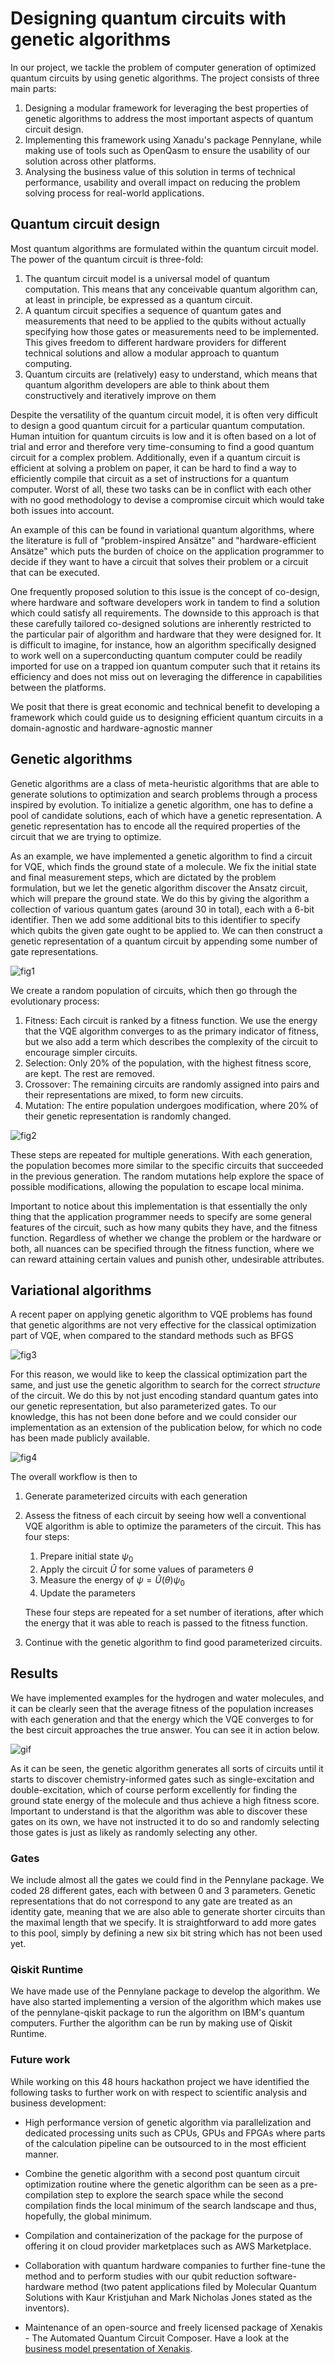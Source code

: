 # Designing quantum circuits with genetic algorithms
In our project, we tackle the problem of computer generation of optimized quantum circuits by using genetic algorithms. The project consists of three main parts:
1. Designing a modular framework for leveraging the best properties of genetic algorithms to address the most important aspects of quantum circuit design.
2. Implementing this framework using Xanadu's package Pennylane, while making use of tools such as OpenQasm to ensure the usability of our solution across other platforms.
3. Analysing the business value of this solution in terms of technical performance, usability and overall impact on reducing the problem solving process for real-world applications.

## Quantum circuit design
Most quantum algorithms are formulated within the quantum circuit model. The power of the quantum circuit is three-fold:
1. The quantum circuit model is a universal model of quantum computation. This means that any conceivable quantum algorithm can, at least in principle, be expressed as a quantum circuit.
2. A quantum circuit specifies a sequence of quantum gates and measurements that need to be applied to the qubits without actually specifying how those gates or measurements need to be implemented. This gives freedom to different hardware providers for different technical solutions and allow a modular approach to quantum computing. 
3. Quantum circuits are (relatively) easy to understand, which means that quantum algorithm developers are able to think about them constructively and iteratively improve on them

Despite the versatility of the quantum circuit model, it is often very difficult to design a good quantum circuit for a particular quantum computation. Human intuition for quantum circuits is low and it is often based on a lot of trial and error and therefore very time-consuming to find a good quantum circuit for a complex problem. Additionally, even if a quantum circuit is efficient at solving a problem on paper, it can be hard to find a way to efficiently compile that circuit as a set of instructions for a quantum computer. Worst of all, these two tasks can be in conflict with each other with no good methodology to devise a compromise circuit which would take both issues into account.

An example of this can be found in variational quantum algorithms, where the literature is full of "problem-inspired Ansätze" and "hardware-efficient Ansätze" which puts the burden of choice on the application programmer to decide if they want to have a circuit that solves their problem or a circuit that can be executed.

One frequently proposed solution to this issue is the concept of co-design, where hardware and software developers work in tandem to find a solution which could satisfy all requirements. The downside to this approach is that these carefully tailored co-designed solutions are inherently restricted to the particular pair of algorithm and hardware that they were designed for. It is difficult to imagine, for instance, how an algorithm specifically designed to work well on a superconducting quantum computer could be readily imported for use on a trapped ion quantum computer such that it retains its efficiency and does not miss out on leveraging the difference in capabilities between the platforms.

We posit that there is great economic and technical benefit to developing a framework which could guide us to designing efficient quantum circuits in a domain-agnostic and hardware-agnostic manner

## Genetic algorithms
Genetic algorithms are a class of meta-heuristic algorithms that are able to generate solutions to optimization and search problems through a process inspired by evolution. To initialize a genetic algorithm, one has to define a pool of candidate solutions, each of which have a genetic representation. A genetic representation has to encode all the required properties of the circuit that we are trying to optimize.

As an example, we have implemented a genetic algorithm to find a circuit for VQE, which finds the ground state of a molecule. We fix the initial state and final measurement steps, which are dictated by the problem formulation, but we let the genetic algorithm discover the Ansatz circuit, which will prepare the ground state. We do this by giving the algorithm a collection of various quantum gates (around 30 in total), each with a 6-bit identifier. Then we add some additional bits to this identifier to specify which qubits the given gate ought to be applied to. We can then construct a genetic representation of a quantum circuit by appending some number of gate representations.

![fig1](../img/genome.png)

We create a random population of circuits, which then go through the evolutionary process:
1. Fitness: Each circuit is ranked by a fitness function. We use the energy that the VQE algorithm converges to as the primary indicator of fitness, but we also add a term which describes the complexity of the circuit to encourage simpler circuits.
2. Selection: Only 20% of the population, with the highest fitness score, are kept. The rest are removed.
3. Crossover: The remaining circuits are randomly assigned into pairs and their representations are mixed, to form new circuits.
4. Mutation: The entire population undergoes modification, where 20% of their genetic representation is randomly changed.

![fig2](../img/whatisgenetic3.png)

These steps are repeated for multiple generations. With each generation, the population becomes more similar to the specific circuits that succeeded in the previous generation. The random mutations help explore the space of possible modifications, allowing the population to escape local minima.

Important to notice about this implementation is that essentially the only thing that the application programmer needs to specify are some general features of the circuit, such as how many qubits they have, and the fitness function. Regardless of whether we change the problem or the hardware or both, all nuances can be specified through the fitness function, where we can reward attaining certain values and punish other, undesirable attributes.

## Variational algorithms
A recent paper on applying genetic algorithm to VQE problems has found that genetic algorithms are not very effective for the classical optimization part of VQE, when compared to the standard methods such as BFGS

![fig3](../img/paper.png)

For this reason, we would like to keep the classical optimization part the same, and just use the genetic algorithm to search for the correct *structure* of the circuit. We do this by not just encoding standard quantum gates into our genetic representation, but also parameterized gates. To our knowledge, this has not been done before and we could consider our implementation as an extension of the publication below, for which no code has been made publicly available.

![fig4](../img/paper2.png)

The overall workflow is then to
1. Generate parameterized circuits with each generation
2. Assess the fitness of each circuit by seeing how well a conventional VQE algorithm is able to optimize the parameters of the circuit. This has four steps:
    1. Prepare initial state $\psi_0$
    2. Apply the circuit $\hat{U}$ for some values of parameters $\theta$
    3. Measure the energy of $\psi=\hat{U}(\theta)\psi_0$
    4. Update the parameters
   
   These four steps are repeated for a set number of iterations, after which the energy that it was able to reach is passed to the fitness function.
3. Continue with the genetic algorithm to find good parameterized circuits.

## Results
We have implemented examples for the hydrogen and water molecules, and it can be clearly seen that the average fitness of the population increases with each generation and that the energy which the VQE converges to for the best circuit approaches the true answer. You can see it in action below.

![gif](../img/Peek%202022-07-27%2009-55.gif)

As it can be seen, the genetic algorithm generates all sorts of circuits until it starts to discover chemistry-informed gates such as single-excitation and double-excitation, which of course perform excellently for finding the ground state energy of the molecule and thus achieve a high fitness score. Important to understand is that the algorithm was able to discover these gates on its own, we have not instructed it to do so and randomly selecting those gates is just as likely as randomly selecting any other.

### Gates
We include almost all the gates we could find in the Pennylane package. We coded 28 different gates, each with between 0 and 3 parameters. Genetic representations that do not correspond to any gate are treated as an identity gate, meaning that we are also able to generate shorter circuits than the maximal length that we specify. It is straightforward to add more gates to this pool, simply by defining a new six bit string which has not been used yet.

### Qiskit Runtime

We have made use of the Pennylane package to develop the algorithm. We have also started implementing a version of the algorithm which makes use of the pennylane-qiskit package to run the algorithm on IBM's quantum computers. Further the algorithm can be run by making use of Qiskit Runtime.

### Future work

While working on this 48 hours hackathon project we have identified the following tasks to further work on with respect to scientific analysis and business development:

- High performance version of genetic algorithm via parallelization and dedicated processing units such as CPUs, GPUs and FPGAs where parts of the calculation pipeline can be outsourced to in the most efficient manner.

- Combine the genetic algorithm with a second post quantum circuit optimization routine where the genetic algorithm can be seen as a pre-compilation step to explore the search space while the second compilation finds the local minimum of the search landscape and thus, hopefully, the global minimum.

- Compilation and containerization of the package for the purpose of offering it on cloud provider marketplaces such as AWS Marketplace.

- Collaboration with quantum hardware companies to further fine-tune the method and to perform studies with our qubit reduction software-hardware method (two patent applications filed by Molecular Quantum Solutions with Kaur Kristjuhan and Mark Nicholas Jones stated as the inventors).

- Maintenance of an open-source and freely licensed package of Xenakis - The Automated Quantum Circuit Composer. Have a look at the [business model presentation of Xenakis](business_model.md).
